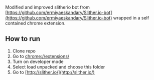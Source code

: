 Modified and improved slitherio bot from [https://github.com/ermiyaeskandary/Slither.io-bot](https://github.com/ermiyaeskandary/Slither.io-bot) wrapped
in a self contained chrome extension.

## How to run

1. Clone repo
2. Go to [chrome://extensions/](chrome://extensions/)
3. Turn on developer mode
4. Select load unpacked and choose this folder
5. Go to [http://slither.io/](http://slither.io/)
